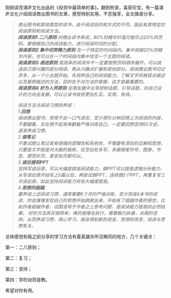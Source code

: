 刚刚读完湛庐文化出品的《投资中最简单的事》。翻到附录，喜获珍宝，有一篇湛庐文化介绍阅读商业图书的文章，感觉特别实用，不忍独享，全文摘录分享。

> _商业图书和其他类型的读书，由于阅读目的和方式的不同，因此有其特定的阅读原则和阅读方法。_  
> **_阅读原则1 二八原则_** _对商业读书来说，80%的精华价值可能仅占20%的页码，要根据自己的阅读能力，进行阅读时间的分配。_  
> **_阅读原则2 集中优势精力原则_** _在一个特定的时间段内，集中突破20%的精华内容，也可以在一个时间段内集中攻克一个主题的阅读。_  
> **_阅读原则3 递进原则_** _高效率的阅读并不一定要按照页码顺序展开，可以挑选自己感兴趣的部分阅读，再从兴趣点扩展到其他部分。阅读商业图书切记贪多，从一个小主题开始，先培养自己的阅读能力，了解文字风格观点阐述以及案例描述的方法，目的在于对方法的掌握，这才是最重要的。_  
> **_阅读原则4 好为人师原则_** _在朋友圈中主导控制话题，引导话题，向自己设计的方向去发展，可以让读书收获更加扎实，实用，有效。_
> 
> _阅读方法与阅读习惯的养成：_  
> _1.**回想**_  
> _阅读商业图书，常常不会一口气读完，至少用15分钟回想上次阅读的内容，不要翻看，实在想不起来再翻看严格训练自己，一定要回想坚持50次会，逐渐养成习惯。_  
> _2.**做笔记**_  
> _不要试图让笔记具有很强的逻辑性和系统性，不需要有深刻的见解和思想，只要是文字就是对大脑的锻炼，在空白处多写，多画随笔符号，图册，书签，便签折页，甚至拆页都可以。_  
> _3.**读后感和PPT**_  
> _坚持写读后感，可以大幅度提高阅读能力，做PPT可以提高逻辑分析能力，从写读后感开始写上5篇以后，再尝试做PPT，连续做5个PPT，再重复写三次读后感，如此坚持阅读能力将会大幅度提高。_  
> _4.**思想的超越**_  
> _要养成上述阅读习惯，通常需要6个月的严格训练，至少完成4本书的阅读，你会慢慢发现自己的思想开始跳脱出来，开始有了超越作者的感觉，比拟作者超越作者，试图凌驾于作者之上思考问题，是阅读能力提高的必然结果。_ _好的方法其实很简单，难的就难在执行，需要毅力执着，长期的坚持，从而养成习惯，用心学习，就会得到新的改变，思想的改变，阅读与思想有关。_

总体感觉和我之前分享的学习方法有着英雄杀所见略同的地方，几个关键点：

第一：二八原则；

第二：复习；

第三：坚持；

第四：学的诀窍是教。

希望对你有用。